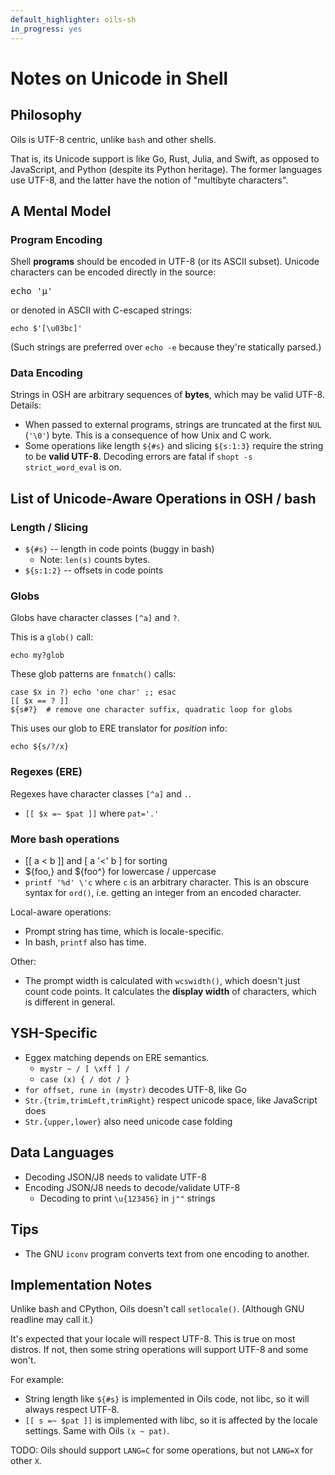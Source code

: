 ```yaml
---
default_highlighter: oils-sh
in_progress: yes
---
```


Notes on Unicode in Shell
=========================

<div id="toc">
</div>

## Philosophy

Oils is UTF-8 centric, unlike `bash` and other shells.

That is, its Unicode support is like Go, Rust, Julia, and Swift, as opposed to
JavaScript, and Python (despite its Python heritage).  The former languages use
UTF-8, and the latter have the notion of "multibyte characters".

## A Mental Model

### Program Encoding

Shell **programs** should be encoded in UTF-8 (or its ASCII subset).  Unicode
characters can be encoded directly in the source:

<pre>
echo '&#x03bc;'
</pre>

or denoted in ASCII with C-escaped strings:

    echo $'[\u03bc]'

(Such strings are preferred over `echo -e` because they're statically parsed.)

### Data Encoding

Strings in OSH are arbitrary sequences of **bytes**, which may be valid UTF-8.
Details:

- When passed to external programs, strings are truncated at the first `NUL`
  (`'\0'`) byte.  This is a consequence of how Unix and C work.
- Some operations like length `${#s}` and slicing `${s:1:3}` require the string
  to be **valid UTF-8**.  Decoding errors are fatal if `shopt -s
  strict_word_eval` is on.

## List of Unicode-Aware Operations in OSH / bash

### Length / Slicing

- `${#s}` -- length in code points (buggy in bash)
  - Note: `len(s)` counts bytes.
- `${s:1:2}` -- offsets in code points

### Globs

Globs have character classes `[^a]` and `?`.

This is a `glob()` call:

    echo my?glob

These glob patterns are `fnmatch()` calls:

    case $x in ?) echo 'one char' ;; esac
    [[ $x == ? ]]
    ${s#?}  # remove one character suffix, quadratic loop for globs

This uses our glob to ERE translator for *position* info:

    echo ${s/?/x}

### Regexes (ERE)

Regexes have character classes `[^a]` and `.`.

- `[[ $x =~ $pat ]]` where `pat='.'`

### More bash operations

- [[ a < b ]] and [ a '<' b ] for sorting
- ${foo,} and ${foo^} for lowercase / uppercase
- `printf '%d' \'c` where `c` is an arbitrary character.  This is an obscure
  syntax for `ord()`, i.e. getting an integer from an encoded character.

Local-aware operations:

- Prompt string has time, which is locale-specific.
- In bash, `printf` also has time.

Other:

- The prompt width is calculated with `wcswidth()`, which doesn't just count
  code points.  It calculates the **display width** of characters, which is
  different in general.

## YSH-Specific

- Eggex matching depends on ERE semantics.
  - `mystr ~ / [ \xff ] /` 
  - `case (x) { / dot / }`
- `for offset, rune in (mystr)` decodes UTF-8, like Go
- `Str.{trim,trimLeft,trimRight}` respect unicode space, like JavaScript does
- `Str.{upper,lower}` also need unicode case folding

## Data Languages

- Decoding JSON/J8 needs to validate UTF-8
- Encoding JSON/J8 needs to decode/validate UTF-8
  - Decoding to print `\u{123456}` in `j""` strings

## Tips

- The GNU `iconv` program converts text from one encoding to another.

## Implementation Notes

Unlike bash and CPython, Oils doesn't call `setlocale()`.  (Although GNU
readline may call it.)

It's expected that your locale will respect UTF-8.  This is true on most
distros.  If not, then some string operations will support UTF-8 and some
won't.

For example:

- String length like `${#s}` is implemented in Oils code, not libc, so it will
  always respect UTF-8.
- `[[ s =~ $pat ]]` is implemented with libc, so it is affected by the locale
  settings.  Same with Oils `(x ~ pat)`.

TODO: Oils should support `LANG=C` for some operations, but not `LANG=X` for
other `X`.

<!--

What libraries are we using?

TODO: Make sure these are UTF-8 mode, regardless of LANG global variables?

Or maybe we punt on that, and say Oils is only valid in UTF-8 mode?  Need to
investigate the API more.

- fnmatch()
- glob()
- regcomp/regexec()

- Are we using any re2c unicode?  For JSON?
- upper() and lower()?  isupper() is lower()
  - Need to sort these out

-->

